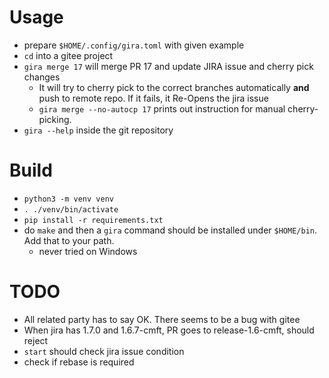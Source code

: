 # Usage
* prepare `$HOME/.config/gira.toml` with given example
* `cd` into a gitee project
* `gira merge 17` will merge PR 17 and update JIRA issue and cherry pick changes
    * It will try to cherry pick to the correct branches automatically **and** push to remote repo. If it fails, it Re-Opens the jira issue
    * `gira merge --no-autocp 17` prints out instruction for manual cherry-picking.
* `gira --help` inside the git repository


# Build
* `python3 -m venv venv`
* `. ./venv/bin/activate`
* `pip install -r requirements.txt`
* do `make` and then a `gira` command should be installed under `$HOME/bin`. Add that to your path.
    * never tried on Windows


# TODO
* All related party has to say OK. There seems to be a bug with gitee
* When jira has 1.7.0 and 1.6.7-cmft, PR goes to release-1.6-cmft, should reject
* `start` should check jira issue condition
* check if rebase is required
